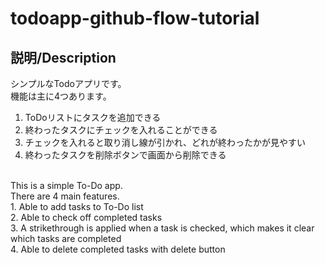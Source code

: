 # todoapp-github-flow-tutorial

## 説明/Description  
シンプルなTodoアプリです。<br>
機能は主に4つあります。
1. ToDoリストにタスクを追加できる  
2. 終わったタスクにチェックを入れることができる
3. チェックを入れると取り消し線が引かれ、どれが終わったかが見やすい
5. 終わったタスクを削除ボタンで画面から削除できる
<br>
This is a simple To-Do app.<br>
There are 4 main features.<br>
1. Able to add tasks to To-Do list<br>
2. Able to check off completed tasks<br>
3. A strikethrough is applied when a task is checked, which makes it clear which tasks are completed<br>
4. Able to delete completed tasks with delete button<br>
